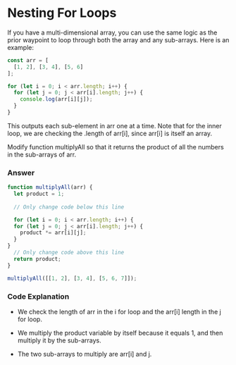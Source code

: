 # Nesting For Loops

If you have a multi-dimensional array, you can use the same logic as the prior waypoint to loop through both the array and any sub-arrays. Here is an example:

```js
const arr = [
  [1, 2], [3, 4], [5, 6]
];

for (let i = 0; i < arr.length; i++) {
  for (let j = 0; j < arr[i].length; j++) {
    console.log(arr[i][j]);
  }
}
```

This outputs each sub-element in arr one at a time. Note that for the inner loop, we are checking the .length of arr[i], since arr[i] is itself an array.

Modify function multiplyAll so that it returns the product of all the numbers in the sub-arrays of arr.



### Answer

```js
function multiplyAll(arr) {
  let product = 1;
  
  // Only change code below this line

  for (let i = 0; i < arr.length; i++) {
  for (let j = 0; j < arr[i].length; j++) {
    product *= arr[i][j];
  }
}
  // Only change code above this line
  return product;
}

multiplyAll([[1, 2], [3, 4], [5, 6, 7]]);
```

### Code Explanation
* We check the length of arr in the i for loop and the arr[i] length in the j for loop.

* We multiply the product variable by itself because it equals 1, and then multiply it by the sub-arrays.

* The two sub-arrays to multiply are arr[i] and j.